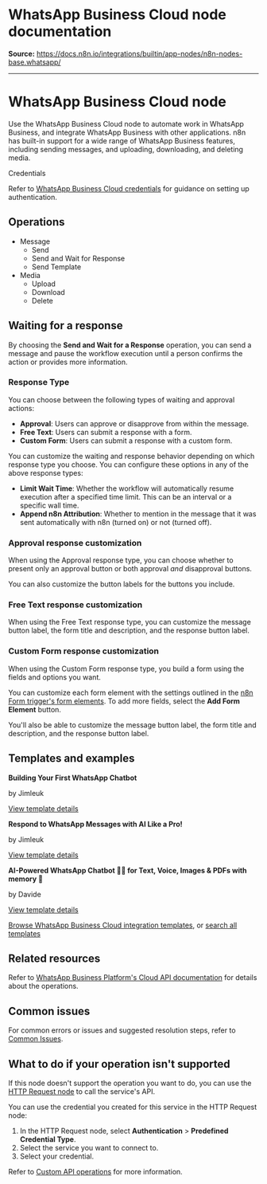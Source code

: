 # WhatsApp Business Cloud node documentation

**Source:** https://docs.n8n.io/integrations/builtin/app-nodes/n8n-nodes-base.whatsapp/

---

# WhatsApp Business Cloud node

Use the WhatsApp Business Cloud node to automate work in WhatsApp Business, and integrate WhatsApp Business with other applications. n8n has built-in support for a wide range of WhatsApp Business features, including sending messages, and uploading, downloading, and deleting media.

Credentials

Refer to [WhatsApp Business Cloud credentials](../../credentials/whatsapp/) for guidance on setting up authentication.

## Operations

- Message
  - Send
  - Send and Wait for Response
  - Send Template
- Media
  - Upload
  - Download
  - Delete

## Waiting for a response

By choosing the **Send and Wait for a Response** operation, you can send a message and pause the workflow execution until a person confirms the action or provides more information.

### Response Type

You can choose between the following types of waiting and approval actions:

- **Approval**: Users can approve or disapprove from within the message.
- **Free Text**: Users can submit a response with a form.
- **Custom Form**: Users can submit a response with a custom form.

You can customize the waiting and response behavior depending on which response type you choose. You can configure these options in any of the above response types:

- **Limit Wait Time**: Whether the workflow will automatically resume execution after a specified time limit. This can be an interval or a specific wall time.
- **Append n8n Attribution**: Whether to mention in the message that it was sent automatically with n8n (turned on) or not (turned off).

### Approval response customization

When using the Approval response type, you can choose whether to present only an approval button or both approval *and* disapproval buttons.

You can also customize the button labels for the buttons you include.

### Free Text response customization

When using the Free Text response type, you can customize the message button label, the form title and description, and the response button label.

### Custom Form response customization

When using the Custom Form response type, you build a form using the fields and options you want.

You can customize each form element with the settings outlined in the [n8n Form trigger's form elements](../../core-nodes/n8n-nodes-base.formtrigger/#form-elements). To add more fields, select the **Add Form Element** button.

You'll also be able to customize the message button label, the form title and description, and the response button label.

## Templates and examples

**Building Your First WhatsApp Chatbot**

by Jimleuk

[View template details](https://n8n.io/workflows/2465-building-your-first-whatsapp-chatbot/)

**Respond to WhatsApp Messages with AI Like a Pro!**

by Jimleuk

[View template details](https://n8n.io/workflows/2466-respond-to-whatsapp-messages-with-ai-like-a-pro/)

**AI-Powered WhatsApp Chatbot 🤖📲 for Text, Voice, Images & PDFs with memory 🧠**

by Davide

[View template details](https://n8n.io/workflows/3586-ai-powered-whatsapp-chatbot-for-text-voice-images-and-pdfs-with-memory/)

[Browse WhatsApp Business Cloud integration templates](https://n8n.io/integrations/whatsapp-business-cloud/), or [search all templates](https://n8n.io/workflows/)

## Related resources

Refer to [WhatsApp Business Platform's Cloud API documentation](https://developers.facebook.com/docs/whatsapp/cloud-api) for details about the operations.

## Common issues

For common errors or issues and suggested resolution steps, refer to [Common Issues](common-issues/).

## What to do if your operation isn't supported

If this node doesn't support the operation you want to do, you can use the [HTTP Request node](../../core-nodes/n8n-nodes-base.httprequest/) to call the service's API.

You can use the credential you created for this service in the HTTP Request node:

1. In the HTTP Request node, select **Authentication** > **Predefined Credential Type**.
2. Select the service you want to connect to.
3. Select your credential.

Refer to [Custom API operations](../../../custom-operations/) for more information.
